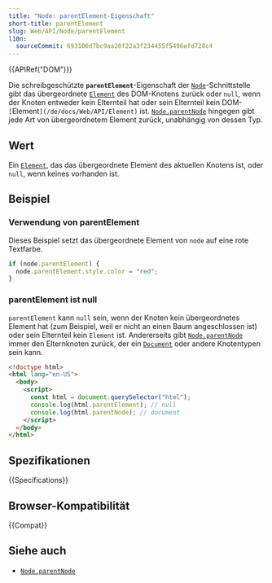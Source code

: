 ```yaml
---
title: "Node: parentElement-Eigenschaft"
short-title: parentElement
slug: Web/API/Node/parentElement
l10n:
  sourceCommit: 693106d7bc9aa28f22a3f234455f5496efd728c4
---
```


{{APIRef("DOM")}}

Die schreibgeschützte **`parentElement`**-Eigenschaft der [`Node`](/de/docs/Web/API/Node)-Schnittstelle
gibt das übergeordnete [`Element`](/de/docs/Web/API/Element) des DOM-Knotens zurück oder `null`, wenn der Knoten entweder kein Elternteil hat oder sein Elternteil kein DOM-`[`Element`](/de/docs/Web/API/Element)` ist. [`Node.parentNode`](/de/docs/Web/API/Node/parentNode) hingegen gibt jede Art von übergeordnetem Element zurück, unabhängig von dessen Typ.

## Wert

Ein [`Element`](/de/docs/Web/API/Element), das das übergeordnete Element des aktuellen Knotens ist,
oder `null`, wenn keines vorhanden ist.

## Beispiel

### Verwendung von parentElement

Dieses Beispiel setzt das übergeordnete Element von `node` auf eine rote Textfarbe.

```js
if (node.parentElement) {
  node.parentElement.style.color = "red";
}
```

### parentElement ist null

`parentElement` kann `null` sein, wenn der Knoten kein übergeordnetes Element hat (zum Beispiel, weil er nicht an einen Baum angeschlossen ist) oder sein Elternteil kein `Element` ist. Andererseits gibt [`Node.parentNode`](/de/docs/Web/API/Node/parentNode) immer den Elternknoten zurück, der ein [`Document`](/de/docs/Web/API/Document) oder andere Knotentypen sein kann.

```html
<!doctype html>
<html lang="en-US">
  <body>
    <script>
      const html = document.querySelector("html");
      console.log(html.parentElement); // null
      console.log(html.parentNode); // document
    </script>
  </body>
</html>
```

## Spezifikationen

{{Specifications}}

## Browser-Kompatibilität

{{Compat}}

## Siehe auch

- [`Node.parentNode`](/de/docs/Web/API/Node/parentNode)
